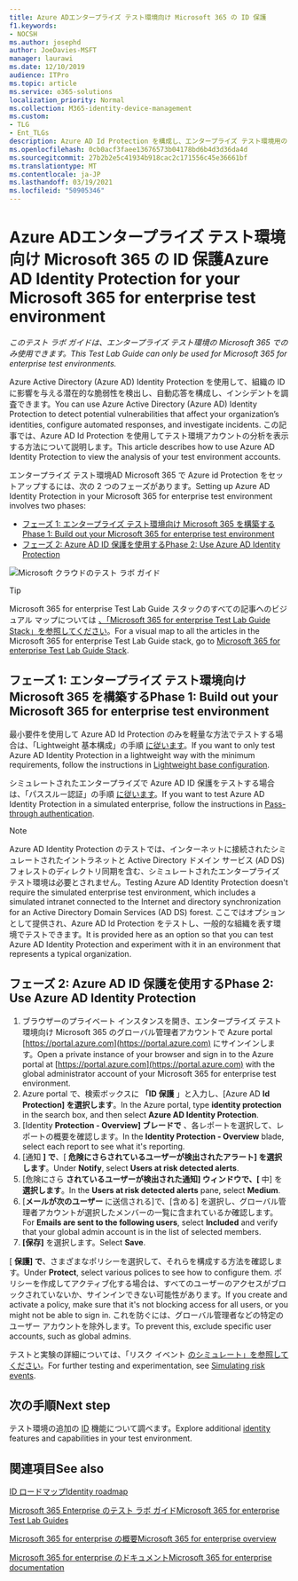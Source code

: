 ```yaml
---
title: Azure ADエンタープライズ テスト環境向け Microsoft 365 の ID 保護
f1.keywords:
- NOCSH
ms.author: josephd
author: JoeDavies-MSFT
manager: laurawi
ms.date: 12/10/2019
audience: ITPro
ms.topic: article
ms.service: o365-solutions
localization_priority: Normal
ms.collection: M365-identity-device-management
ms.custom:
- TLG
- Ent_TLGs
description: Azure AD Id Protection を構成し、エンタープライズ テスト環境用の Microsoft 365 の現在のアカウントを分析します。
ms.openlocfilehash: 0cb0acf3faee13676573b04178bd6b4d3d36da4d
ms.sourcegitcommit: 27b2b2e5c41934b918cac2c171556c45e36661bf
ms.translationtype: MT
ms.contentlocale: ja-JP
ms.lasthandoff: 03/19/2021
ms.locfileid: "50905346"
---
```

# <a name="azure-ad-identity-protection-for-your-microsoft-365-for-enterprise-test-environment"></a><span data-ttu-id="b363b-103">Azure ADエンタープライズ テスト環境向け Microsoft 365 の ID 保護</span><span class="sxs-lookup"><span data-stu-id="b363b-103">Azure AD Identity Protection for your Microsoft 365 for enterprise test environment</span></span>

<span data-ttu-id="b363b-104">*このテスト ラボ ガイドは、エンタープライズ テスト環境の Microsoft 365 でのみ使用できます。*</span><span class="sxs-lookup"><span data-stu-id="b363b-104">*This Test Lab Guide can only be used for Microsoft 365 for enterprise test environments.*</span></span>

<span data-ttu-id="b363b-105">Azure Active Directory (Azure AD) Identity Protection を使用して、組織の ID に影響を与える潜在的な脆弱性を検出し、自動応答を構成し、インシデントを調査できます。</span><span class="sxs-lookup"><span data-stu-id="b363b-105">You can use Azure Active Directory (Azure AD) Identity Protection to detect potential vulnerabilities that affect your organization’s identities, configure automated responses, and investigate incidents.</span></span> <span data-ttu-id="b363b-106">この記事では、Azure AD Id Protection を使用してテスト環境アカウントの分析を表示する方法について説明します。</span><span class="sxs-lookup"><span data-stu-id="b363b-106">This article describes how to use Azure AD Identity Protection to view the analysis of your test environment accounts.</span></span>

<span data-ttu-id="b363b-107">エンタープライズ テスト環境AD Microsoft 365 で Azure id Protection をセットアップするには、次の 2 つのフェーズがあります。</span><span class="sxs-lookup"><span data-stu-id="b363b-107">Setting up Azure AD Identity Protection in your Microsoft 365 for enterprise test environment involves two phases:</span></span>

- [<span data-ttu-id="b363b-108">フェーズ 1: エンタープライズ テスト環境向け Microsoft 365 を構築する</span><span class="sxs-lookup"><span data-stu-id="b363b-108">Phase 1: Build out your Microsoft 365 for enterprise test environment</span></span>](#phase-1-build-out-your-microsoft-365-for-enterprise-test-environment)
- [<span data-ttu-id="b363b-109">フェーズ 2: Azure AD ID 保護を使用する</span><span class="sxs-lookup"><span data-stu-id="b363b-109">Phase 2: Use Azure AD Identity Protection</span></span>](#phase-2-use-azure-ad-identity-protection)

![Microsoft クラウドのテスト ラボ ガイド](../media/m365-enterprise-test-lab-guides/cloud-tlg-icon.png) 
    
> [!TIP]
> <span data-ttu-id="b363b-111">Microsoft 365 for enterprise Test Lab Guide スタックのすべての記事へのビジュアル マップについては [、「Microsoft 365 for enterprise Test Lab Guide Stack」を参照してください](../downloads/Microsoft365EnterpriseTLGStack.pdf)。</span><span class="sxs-lookup"><span data-stu-id="b363b-111">For a visual map to all the articles in the Microsoft 365 for enterprise Test Lab Guide stack, go to [Microsoft 365 for enterprise Test Lab Guide Stack](../downloads/Microsoft365EnterpriseTLGStack.pdf).</span></span>
  
## <a name="phase-1-build-out-your-microsoft-365-for-enterprise-test-environment"></a><span data-ttu-id="b363b-112">フェーズ 1: エンタープライズ テスト環境向け Microsoft 365 を構築する</span><span class="sxs-lookup"><span data-stu-id="b363b-112">Phase 1: Build out your Microsoft 365 for enterprise test environment</span></span>

<span data-ttu-id="b363b-113">最小要件を使用して Azure AD Id Protection のみを軽量な方法でテストする場合は、「Lightweight 基本構成」の手順 [に従います](lightweight-base-configuration-microsoft-365-enterprise.md)。</span><span class="sxs-lookup"><span data-stu-id="b363b-113">If you want to only test Azure AD Identity Protection in a lightweight way with the minimum requirements, follow the instructions in [Lightweight base configuration](lightweight-base-configuration-microsoft-365-enterprise.md).</span></span>
  
<span data-ttu-id="b363b-114">シミュレートされたエンタープライズで Azure AD ID 保護をテストする場合は、「パススルー認証」の手順 [に従います](pass-through-auth-m365-ent-test-environment.md)。</span><span class="sxs-lookup"><span data-stu-id="b363b-114">If you want to test Azure AD Identity Protection in a simulated enterprise, follow the instructions in [Pass-through authentication](pass-through-auth-m365-ent-test-environment.md).</span></span>
  
> [!NOTE]
> <span data-ttu-id="b363b-115">Azure AD Identity Protection のテストでは、インターネットに接続されたシミュレートされたイントラネットと Active Directory ドメイン サービス (AD DS) フォレストのディレクトリ同期を含む、シミュレートされたエンタープライズ テスト環境は必要とされません。</span><span class="sxs-lookup"><span data-stu-id="b363b-115">Testing Azure AD Identity Protection doesn't require the simulated enterprise test environment, which includes a simulated intranet connected to the Internet and directory synchronization for an Active Directory Domain Services (AD DS) forest.</span></span> <span data-ttu-id="b363b-116">ここではオプションとして提供され、Azure AD Id Protection をテストし、一般的な組織を表す環境でテストできます。</span><span class="sxs-lookup"><span data-stu-id="b363b-116">It is provided here as an option so that you can test Azure AD Identity Protection and experiment with it in an environment that represents a typical organization.</span></span>
  
## <a name="phase-2-use-azure-ad-identity-protection"></a><span data-ttu-id="b363b-117">フェーズ 2: Azure AD ID 保護を使用する</span><span class="sxs-lookup"><span data-stu-id="b363b-117">Phase 2: Use Azure AD Identity Protection</span></span>

1. <span data-ttu-id="b363b-118">ブラウザーのプライベート インスタンスを開き、エンタープライズ テスト環境向け Microsoft 365 のグローバル管理者アカウントで Azure portal [https://portal.azure.com](https://portal.azure.com) にサインインします。</span><span class="sxs-lookup"><span data-stu-id="b363b-118">Open a private instance of your browser and sign in to the Azure portal at [https://portal.azure.com](https://portal.azure.com) with the global administrator account of your Microsoft 365 for enterprise test environment.</span></span>
2. <span data-ttu-id="b363b-119">Azure portal で、検索ボックスに **「ID 保護** 」と入力し、[Azure AD **Id Protection] を選択します**。</span><span class="sxs-lookup"><span data-stu-id="b363b-119">In the Azure portal, type **identity protection** in the search box, and then select **Azure AD Identity Protection**.</span></span>
3. <span data-ttu-id="b363b-120">[Identity **Protection - Overview] ブレードで** 、各レポートを選択して、レポートの概要を確認します。</span><span class="sxs-lookup"><span data-stu-id="b363b-120">In the **Identity Protection - Overview** blade, select each report to see what it's reporting.</span></span>
4. <span data-ttu-id="b363b-121">[通知 **] で**、[ **危険にさらされているユーザーが検出されたアラート] を選択します**。</span><span class="sxs-lookup"><span data-stu-id="b363b-121">Under **Notify**, select **Users at risk detected alerts**.</span></span>
5. <span data-ttu-id="b363b-122">[危険にさら **されているユーザーが検出された通知] ウィンドウで、[** 中] を **選択します**。</span><span class="sxs-lookup"><span data-stu-id="b363b-122">In the **Users at risk detected alerts** pane, select **Medium**.</span></span>
6. <span data-ttu-id="b363b-123">[**メールが次のユーザー** に送信される]で、[含める] を選択し、グローバル管理者アカウントが選択したメンバーの一覧に含まれているか確認します。</span><span class="sxs-lookup"><span data-stu-id="b363b-123">For **Emails are sent to the following users**, select **Included** and verify that your global admin account is in the list of selected members.</span></span>
7. <span data-ttu-id="b363b-124">**[保存]** を選択します。</span><span class="sxs-lookup"><span data-stu-id="b363b-124">Select **Save**.</span></span>

<span data-ttu-id="b363b-125">[ **保護] で**、さまざまなポリシーを選択して、それらを構成する方法を確認します。</span><span class="sxs-lookup"><span data-stu-id="b363b-125">Under **Protect**, select various polices to see how to configure them.</span></span> <span data-ttu-id="b363b-126">ポリシーを作成してアクティブ化する場合は、すべてのユーザーのアクセスがブロックされていないか、サインインできない可能性があります。</span><span class="sxs-lookup"><span data-stu-id="b363b-126">If you create and activate a policy, make sure that it's not blocking access for all users, or you might not be able to sign in.</span></span> <span data-ttu-id="b363b-127">これを防ぐには、グローバル管理者などの特定のユーザー アカウントを除外します。</span><span class="sxs-lookup"><span data-stu-id="b363b-127">To prevent this, exclude specific user accounts, such as global admins.</span></span>

<span data-ttu-id="b363b-128">テストと実験の詳細については、「リスク イベント [のシミュレート」を参照してください](/azure/active-directory/active-directory-identityprotection-playbook)。</span><span class="sxs-lookup"><span data-stu-id="b363b-128">For further testing and experimentation, see [Simulating risk events](/azure/active-directory/active-directory-identityprotection-playbook).</span></span>

## <a name="next-step"></a><span data-ttu-id="b363b-129">次の手順</span><span class="sxs-lookup"><span data-stu-id="b363b-129">Next step</span></span>

<span data-ttu-id="b363b-130">テスト環境の追加の [ID](m365-enterprise-test-lab-guides.md#identity) 機能について調べます。</span><span class="sxs-lookup"><span data-stu-id="b363b-130">Explore additional [identity](m365-enterprise-test-lab-guides.md#identity) features and capabilities in your test environment.</span></span>

## <a name="see-also"></a><span data-ttu-id="b363b-131">関連項目</span><span class="sxs-lookup"><span data-stu-id="b363b-131">See also</span></span>

[<span data-ttu-id="b363b-132">ID ロードマップ</span><span class="sxs-lookup"><span data-stu-id="b363b-132">Identity roadmap</span></span>](identity-roadmap-microsoft-365.md)

[<span data-ttu-id="b363b-133">Microsoft 365 Enterprise のテスト ラボ ガイド</span><span class="sxs-lookup"><span data-stu-id="b363b-133">Microsoft 365 for enterprise Test Lab Guides</span></span>](m365-enterprise-test-lab-guides.md)

[<span data-ttu-id="b363b-134">Microsoft 365 for enterprise の概要</span><span class="sxs-lookup"><span data-stu-id="b363b-134">Microsoft 365 for enterprise overview</span></span>](microsoft-365-overview.md)

[<span data-ttu-id="b363b-135">Microsoft 365 for enterprise のドキュメント</span><span class="sxs-lookup"><span data-stu-id="b363b-135">Microsoft 365 for enterprise documentation</span></span>](/microsoft-365-enterprise/)